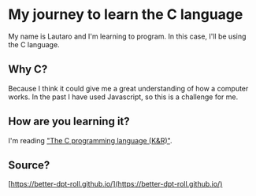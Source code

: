 # My journey to learn the C language
My name is Lautaro and I'm learning to program. In this case, I'll be using the C language.

## Why C?
Because I think it could give me a great understanding of how a computer works. In the past I have used Javascript, so this is a challenge for me.

## How are you learning it?
I'm reading ["The C programming language (K&R)"](https://en.wikipedia.org/wiki/The_C_Programming_Language).

## Source?

[https://better-dpt-roll.github.io/](https://better-dpt-roll.github.io/)
